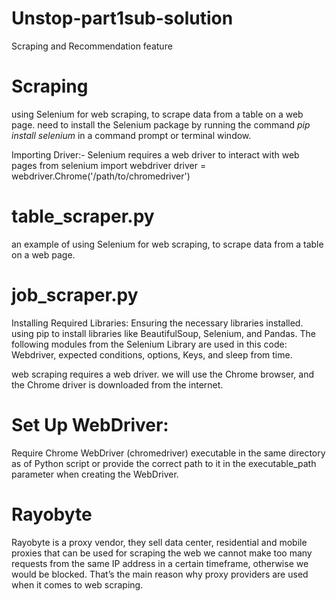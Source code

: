 # Unstop-part1sub-solution
Scraping and Recommendation feature


# Scraping
using Selenium for web scraping, to scrape data from a table on a web page. 
need to install the Selenium package by running the command *pip install selenium* in a command prompt or terminal window.

Importing Driver:-
Selenium requires a web driver to interact with web pages
from selenium import webdriver
driver = webdriver.Chrome('/path/to/chromedriver')

# table_scraper.py
an example of using Selenium for web scraping, to scrape data from a table on a web page.


# job_scraper.py
Installing Required Libraries: Ensuring the necessary libraries installed. 
using pip to install libraries like BeautifulSoup, Selenium, and Pandas.
The following modules from the Selenium Library are used in this code: Webdriver, expected conditions, options, Keys, and sleep from time.

web scraping requires a web driver. we will use the Chrome browser, and the Chrome driver is downloaded from the internet.
# Set Up WebDriver:
Require Chrome WebDriver (chromedriver) executable in the same directory as of Python script or provide the correct path to it in the executable_path parameter when creating the WebDriver.

# Rayobyte
Rayobyte is a proxy vendor, they sell data center, residential and mobile proxies that can be used for scraping the web
we cannot make too many requests from the same IP address in a certain timeframe, otherwise we would be blocked.
That’s the main reason why proxy providers are used when it comes to web scraping.

